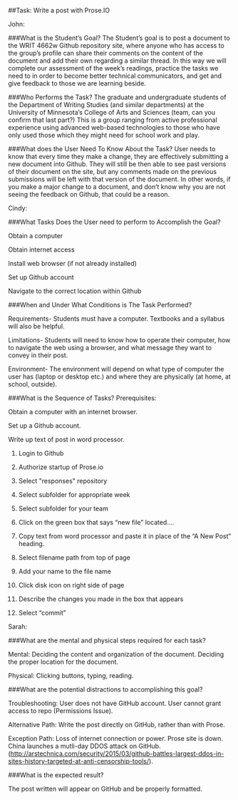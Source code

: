 ##Task: Write a post with Prose.IO


John:

###What is the Student’s Goal? 
The Student’s goal is to post a document to the WRIT 4662w Github repository site, where anyone who has access to the group’s profile can share their comments on the content of the document and add their own regarding a similar thread.  In this way we will complete our assessment of the week’s readings, practice the tasks we need to in order to become better technical communicators, and get and give feedback to those we are learning beside.

###Who Performs the Task? 
The graduate and undergraduate students of the Department of Writing Studies (and similar departments) at the University of Minnesota’s College of Arts and Sciences (team, can you confirm that last part?) This is a group ranging from active professional experience using advanced web-based technologies to those who have only used those which they might need for school work and play.

###What does the User Need To Know About the Task?
User needs to know that every time they make a change, they are effectively submitting a new document into Github. They will still be then able to see past versions of their document on the site, but any comments made on the previous submissions will be left with that version of the document.  In other words, if you make a major change to a document, and don’t know why you are not seeing the feedback on Github, that could be a reason.



Cindy:
 
###What Tasks Does the User need to perform to Accomplish the Goal?

Obtain a computer 

Obtain internet access 

Install web browser (if not already installed)

Set up Github account

Navigate to the correct location within Github


###When and Under What Conditions is The Task Performed?

Requirements- Students must have a computer. Textbooks and a syllabus will also be helpful.

Limitations- Students will need to know how to operate their computer, how to navigate the web using a browser, and what message they want to convey in their post.

Environment- The environment will depend on what type of computer the user has (laptop or desktop etc.) and where they are physically (at home, at school, outside).


###What is the Sequence of Tasks?
Prerequisites: 

Obtain a computer with an internet browser. 

Set up a Github account.

Write up text of post in word processor.

1)	Login to Github

2)	Authorize startup of Prose.io

3) Select "responses" repository

4)	Select subfolder for appropriate week

5)	Select subfolder for your team

6)	Click on the green box that says “new file” located….

7)	Copy text from word processor and paste it in place of the “A New Post” heading.

8)	Select filename path from top of page

9)	Add your name to the file name

10)	Click disk icon on right side of page

11)	Describe the changes you made in the box that appears

12)	 Select “commit”

 
Sarah:

###What are the mental and physical steps required for each task?

  Mental: Deciding the content and organization of the document. Deciding the proper location for the document.
  
  Physical: Clicking buttons, typing, reading.
  
###What are the potential distractions to accomplishing this goal?

  Troubleshooting: User does not have GitHub account. User cannot grant access to repo (Permissions Issue). 
  
  Alternative Path: Write the post directly on GitHub, rather than with Prose.
  
  Exception Path: Loss of internet connection or power. Prose site is down. China launches a mutli-day DDOS attack on GitHub. (http://arstechnica.com/security/2015/03/github-battles-largest-ddos-in-sites-history-targeted-at-anti-censorship-tools/).
  
###What is the expected result?

The post written will appear on GitHub and be properly formatted.

